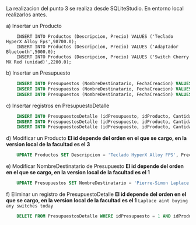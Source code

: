 La realizacion del punto 3 se realiza desde SQLiteStudio.
En entorno local realizarlos antes.

a) Insertar un Producto
```
    INSERT INTO Productos (Descripcion, Precio) VALUES ('Teclado HyperX Alloy Fps',98700.0);
    INSERT INTO Productos (Descripcion, Precio) VALUES ('Adaptador Bluetooth',5000.0);
    INSERT INTO Productos (Descripcion, Precio) VALUES ('Switch Cherry MX Red (unidad)',2200.0);
```
b) Insertar un Presupuesto
```sql
    INSERT INTO Presupuestos (NombreDestinatario, FechaCreacion) VALUES ('Solomon Jedidas', '2025-10-17');
    INSERT INTO Presupuestos (NombreDestinatario, FechaCreacion) VALUES ('Baltasar Gracian', '2025-10-17');
    INSERT INTO Presupuestos (NombreDestinatario, FechaCreacion) VALUES ('Pierre Simon Laplace', '2025-10-17'); 
```
c) Insertar registros en PresupuestoDetalle
```sql
    INSERT INTO PresupuestosDetalle (idPresupuesto, idProducto, Cantidad) VALUES (1, 1, 25);
    INSERT INTO PresupuestosDetalle (idPresupuesto, idProducto, Cantidad) VALUES (2, 2, 3);
    INSERT INTO PresupuestosDetalle (idPresupuesto, idProducto, Cantidad) VALUES (3, 3, 2);
```
d) Modificar un Producto 
    **El id depende del orden en el que se cargo, en la version local de la facultad es el 3**
```sql
    UPDATE Productos SET Descripcion = 'Teclado HyperX Alloy FPS', Precio = 95000 WHERE idProducto = 3; 
```

e) Modificar NombreDestinatario de Presupuesto
    **El id depende del orden en el que se cargo, en la version local de la facultad es el 1**
```sql
    UPDATE Presupuestos SET NombreDestinatario = 'Pierre-Simon Laplace' WHERE idPresupuesto = 1; 
```

f) Eliminar un registro de PresupuestoDetalle
    **El id depende del orden en el que se cargo, en la version local de la facultad es el 1**
    `Laplace aint buying any switches today`
```sql    
    DELETE FROM PresupuestosDetalle WHERE idPresupuesto = 1 AND idProducto = 1;
```
